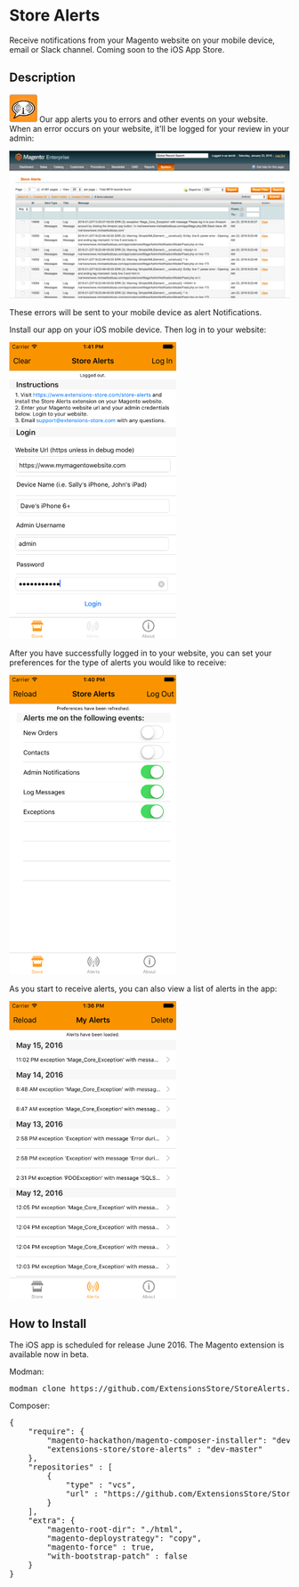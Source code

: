 Store Alerts 
============
Receive notifications from your Magento website on your mobile device, email or Slack channel. 
Coming soon to the iOS App Store.

Description
-----------
<img src="md/app.png" width="50px"/>  Our app alerts you to errors and other events on your website. 
When an error occurs on your website, it'll be logged for your review in your admin:

<img src="md/grid.png" />

These errors will be sent to your mobile device as alert Notifications. 

Install our app on your iOS mobile device. Then log in to your website:

<img src="md/login.png" width="300px" />

After you have successfully logged in to your website, you can set your preferences 
for the type of alerts you would like to receive:

<img src="md/preferences.png" width="300px"  />

As you start to receive alerts, you can also view a list of alerts in the app:

<img src="md/alerts.png" width="300px"  />


How to Install
--------------
The iOS app is scheduled for release June 2016. The Magento extension is available now in beta.

Modman:

<pre>
modman clone https://github.com/ExtensionsStore/StoreAlerts.git
</pre>

Composer:

<pre>
{
    "require": {
        "magento-hackathon/magento-composer-installer": "dev-master",
    	"extensions-store/store-alerts" : "dev-master"
    },
    "repositories" : [
    	{
    		"type" : "vcs",
    		"url" : "https://github.com/ExtensionsStore/StoreAlerts.git"
    	}  	
    ],
    "extra": {
        "magento-root-dir": "./html",
        "magento-deploystrategy": "copy",
        "magento-force" : true,
        "with-bootstrap-patch" : false
    }
}

</pre>
